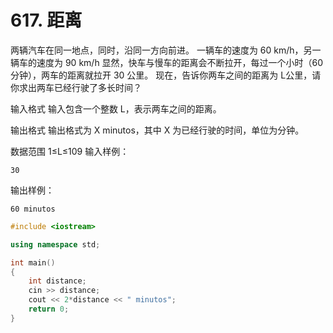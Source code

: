 # 617. 距离

两辆汽车在同一地点，同时，沿同一方向前进。
一辆车的速度为 60 km/h，另一辆车的速度为 90 km/h
显然，快车与慢车的距离会不断拉开，每过一个小时（60 分钟），两车的距离就拉开 30 公里。
现在，告诉你两车之间的距离为 L公里，请你求出两车已经行驶了多长时间？

输入格式
输入包含一个整数 L，表示两车之间的距离。

输出格式
输出格式为 X minutos，其中 X 为已经行驶的时间，单位为分钟。

数据范围
1≤L≤109
输入样例：
```
30
```
输出样例：
```
60 minutos
```

```c++
#include <iostream> 

using namespace std;

int main()
{
    int distance;
    cin >> distance;
    cout << 2*distance << " minutos";
    return 0;
}
```
